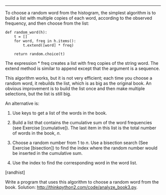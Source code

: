------------

To choose a random word from the histogram, the simplest algorithm is to build a list with multiple copies of each word, according to the observed frequency, and then choose from the list:

    def random_word(h):
        t = []
        for word, freq in h.items():
            t.extend([word] * freq)

        return random.choice(t)

The expression <span>\* freq</span> creates a list with <span>freq</span> copies of the string <span>word</span>. The <span>extend</span> method is similar to <span>append</span> except that the argument is a sequence.

This algorithm works, but it is not very efficient; each time you choose a random word, it rebuilds the list, which is as big as the original book. An obvious improvement is to build the list once and then make multiple selections, but the list is still big.

An alternative is:

1.  Use <span>keys</span> to get a list of the words in the book.

2.  Build a list that contains the cumulative sum of the word frequencies (see Exercise [cumulative]). The last item in this list is the total number of words in the book, $n$.

3.  Choose a random number from 1 to $n$. Use a bisection search (See Exercise [bisection]) to find the index where the random number would be inserted in the cumulative sum.

4.  Use the index to find the corresponding word in the word list.

[randhist]

Write a program that uses this algorithm to choose a random word from the book. Solution: <http://thinkpython2.com/code/analyze_book3.py>.

